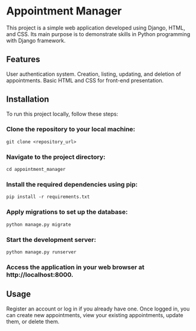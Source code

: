 # Appointment Manager
 This project is a simple web application developed using Django, HTML, and CSS. Its main purpose is to demonstrate skills in Python programming with Django framework.

## Features
User authentication system.
Creation, listing, updating, and deletion of appointments.
Basic HTML and CSS for front-end presentation.

## Installation

To run this project locally, follow these steps:

### Clone the repository to your local machine:

`git clone <repository_url>`

### Navigate to the project directory:

`cd appointment_manager`

### Install the required dependencies using pip:

`pip install -r requirements.txt`

### Apply migrations to set up the database:

`python manage.py migrate`

### Start the development server:

`python manage.py runserver`

### Access the application in your web browser at http://localhost:8000.

## Usage
Register an account or log in if you already have one.
Once logged in, you can create new appointments, view your existing appointments, update them, or delete them.
